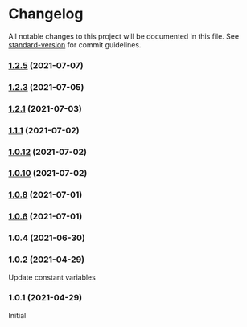 # Changelog

All notable changes to this project will be documented in this file. See [standard-version](https://github.com/conventional-changelog/standard-version) for commit guidelines.

### [1.2.5](https://github.com/NameCoach/gpdb-widget/compare/v1.2.3...v1.2.5) (2021-07-07)

### [1.2.3](https://github.com/NameCoach/gpdb-widget/compare/v1.2.1...v1.2.3) (2021-07-05)

### [1.2.1](https://github.com/NameCoach/gpdb-widget/compare/v1.2.0...v1.2.1) (2021-07-03)

### [1.1.1](https://github.com/NameCoach/gpdb-widget/compare/v1.0.12...v1.1.1) (2021-07-02)

### [1.0.12](https://github.com/NameCoach/gpdb-widget/compare/v1.0.10...v1.0.12) (2021-07-02)

### [1.0.10](https://github.com/NameCoach/gpdb-widget/compare/v1.0.8...v1.0.10) (2021-07-02)

### [1.0.8](https://github.com/NameCoach/gpdb-widget/compare/v1.0.6...v1.0.8) (2021-07-01)

### [1.0.6](https://github.com/NameCoach/gpdb-widget/compare/v1.0.4...v1.0.6) (2021-07-01)

### 1.0.4 (2021-06-30)

### 1.0.2 (2021-04-29)
Update constant variables

### 1.0.1 (2021-04-29)
Initial
